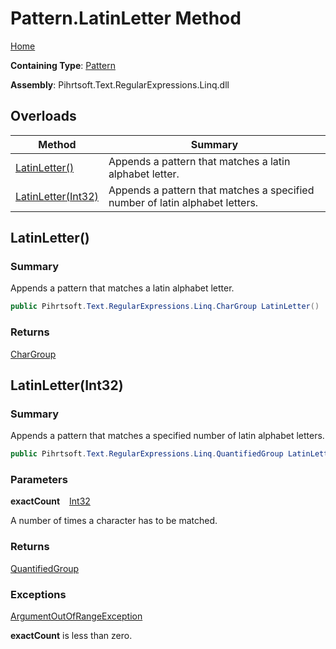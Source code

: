 # Pattern\.LatinLetter Method

[Home](../../../../../../README.md)

**Containing Type**: [Pattern](../README.md)

**Assembly**: Pihrtsoft\.Text\.RegularExpressions\.Linq\.dll

## Overloads

| Method | Summary |
| ------ | ------- |
| [LatinLetter()](#Pihrtsoft_Text_RegularExpressions_Linq_Pattern_LatinLetter) | Appends a pattern that matches a latin alphabet letter\. |
| [LatinLetter(Int32)](#Pihrtsoft_Text_RegularExpressions_Linq_Pattern_LatinLetter_System_Int32_) | Appends a pattern that matches a specified number of latin alphabet letters\. |

## LatinLetter\(\) <a name="Pihrtsoft_Text_RegularExpressions_Linq_Pattern_LatinLetter"></a>

### Summary

Appends a pattern that matches a latin alphabet letter\.

```csharp
public Pihrtsoft.Text.RegularExpressions.Linq.CharGroup LatinLetter()
```

### Returns

[CharGroup](../../CharGroup/README.md)

## LatinLetter\(Int32\) <a name="Pihrtsoft_Text_RegularExpressions_Linq_Pattern_LatinLetter_System_Int32_"></a>

### Summary

Appends a pattern that matches a specified number of latin alphabet letters\.

```csharp
public Pihrtsoft.Text.RegularExpressions.Linq.QuantifiedGroup LatinLetter(int exactCount)
```

### Parameters

**exactCount** &ensp; [Int32](https://docs.microsoft.com/en-us/dotnet/api/system.int32)

A number of times a character has to be matched\.

### Returns

[QuantifiedGroup](../../QuantifiedGroup/README.md)

### Exceptions

[ArgumentOutOfRangeException](https://docs.microsoft.com/en-us/dotnet/api/system.argumentoutofrangeexception)

**exactCount** is less than zero\.

